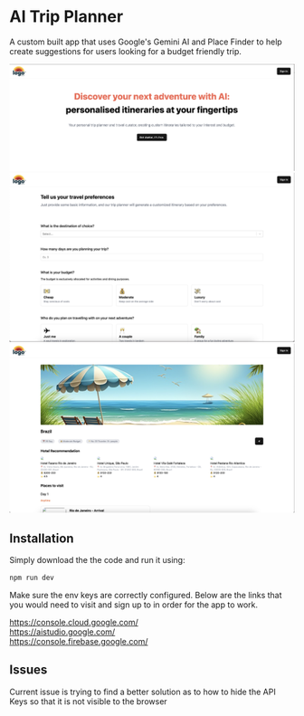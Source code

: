 # AI Trip Planner

A custom built app that uses Google's Gemini AI and Place Finder to help create suggestions for users looking for a budget friendly trip. 

![Alt text](/src/assets/readme-img-1.png?raw=true "Screenshot 1")
![Alt text](/src/assets/readme-img-2.png?raw=true "Screenshot 2")
![Alt text](/src/assets/readme-img-3.png?raw=true "Screenshot 3")

## Installation

Simply download the the code and run it using:

```bash
npm run dev
```

Make sure the env keys are correctly configured. Below are the links that you would need to visit and sign up to in order for the app to work.

https://console.cloud.google.com/ <br/>
https://aistudio.google.com/ <br/>
https://console.firebase.google.com/ <br/>

## Issues

Current issue is trying to find a better solution as to how to hide the API Keys so that it is not visible to the browser